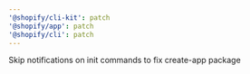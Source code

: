 ```yaml
---
'@shopify/cli-kit': patch
'@shopify/app': patch
'@shopify/cli': patch
---
```


Skip notifications on init commands to fix create-app package
